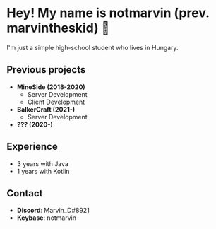 # Hey! My name is notmarvin (prev. marvintheskid) 👋
I'm just a simple high-school student who lives in Hungary.

## Previous projects
* **MineSide (2018-2020)**
  * Server Development
  * Client Development
* **BalkerCraft (2021-)**
  * Server Development
* **??? (2020-)**

## Experience
* 3 years with Java
* 1 years with Kotlin

## Contact
- **Discord**: Marvin_D#8921
- **Keybase**: notmarvin
